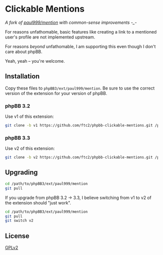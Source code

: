 # Clickable Mentions

*A fork of [paul999/mention](https://github.com/paul999/mention) with common-sense improvements -_-*

For reasons unfathomable, basic features like creating a link to a mentioned user's profile are not implemented upstream.

For reasons *beyond* unfathomable, I am supporting this even though I don't care about phpBB.

Yeah, yeah – you're welcome.

## Installation

Copy these files to `phpBB3/ext/paul999/mention`. Be sure to use the correct version of the extension for your version of phpBB.

### phpBB 3.2

Use v1 of this extension:
```bash
git clone -b v1 https://github.com/ftc2/phpbb-clickable-mentions.git /path/to/phpBB3/ext/paul999/mention
```

### phpBB 3.3

Use v2 of this extension:
```bash
git clone -b v2 https://github.com/ftc2/phpbb-clickable-mentions.git /path/to/phpBB3/ext/paul999/mention
```

## Upgrading

```bash
cd /path/to/phpBB3/ext/paul999/mention
git pull
```

If you upgrade from phpBB 3.2 -> 3.3, I believe switching from v1 to v2 of the extension should "just work".

```bash
cd /path/to/phpBB3/ext/paul999/mention
git pull
git switch v2
```

## License

[GPLv2](license.txt)
